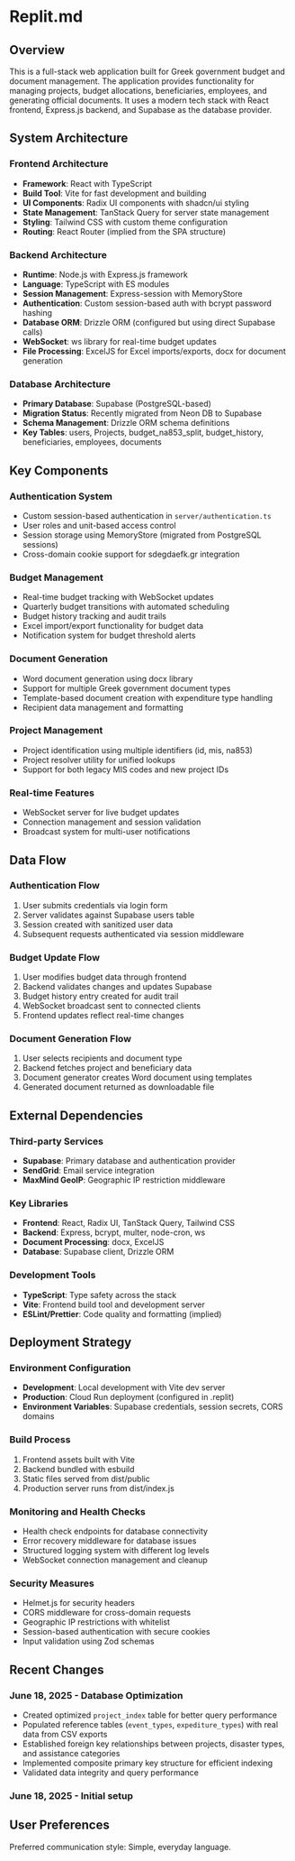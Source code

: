 # Replit.md

## Overview

This is a full-stack web application built for Greek government budget and document management. The application provides functionality for managing projects, budget allocations, beneficiaries, employees, and generating official documents. It uses a modern tech stack with React frontend, Express.js backend, and Supabase as the database provider.

## System Architecture

### Frontend Architecture
- **Framework**: React with TypeScript
- **Build Tool**: Vite for fast development and building
- **UI Components**: Radix UI components with shadcn/ui styling
- **State Management**: TanStack Query for server state management
- **Styling**: Tailwind CSS with custom theme configuration
- **Routing**: React Router (implied from the SPA structure)

### Backend Architecture
- **Runtime**: Node.js with Express.js framework
- **Language**: TypeScript with ES modules
- **Session Management**: Express-session with MemoryStore
- **Authentication**: Custom session-based auth with bcrypt password hashing
- **Database ORM**: Drizzle ORM (configured but using direct Supabase calls)
- **WebSocket**: ws library for real-time budget updates
- **File Processing**: ExcelJS for Excel imports/exports, docx for document generation

### Database Architecture
- **Primary Database**: Supabase (PostgreSQL-based)
- **Migration Status**: Recently migrated from Neon DB to Supabase
- **Schema Management**: Drizzle ORM schema definitions
- **Key Tables**: users, Projects, budget_na853_split, budget_history, beneficiaries, employees, documents

## Key Components

### Authentication System
- Custom session-based authentication in `server/authentication.ts`
- User roles and unit-based access control
- Session storage using MemoryStore (migrated from PostgreSQL sessions)
- Cross-domain cookie support for sdegdaefk.gr integration

### Budget Management
- Real-time budget tracking with WebSocket updates
- Quarterly budget transitions with automated scheduling
- Budget history tracking and audit trails
- Excel import/export functionality for budget data
- Notification system for budget threshold alerts

### Document Generation
- Word document generation using docx library
- Support for multiple Greek government document types
- Template-based document creation with expenditure type handling
- Recipient data management and formatting

### Project Management
- Project identification using multiple identifiers (id, mis, na853)
- Project resolver utility for unified lookups
- Support for both legacy MIS codes and new project IDs

### Real-time Features
- WebSocket server for live budget updates
- Connection management and session validation
- Broadcast system for multi-user notifications

## Data Flow

### Authentication Flow
1. User submits credentials via login form
2. Server validates against Supabase users table
3. Session created with sanitized user data
4. Subsequent requests authenticated via session middleware

### Budget Update Flow
1. User modifies budget data through frontend
2. Backend validates changes and updates Supabase
3. Budget history entry created for audit trail
4. WebSocket broadcast sent to connected clients
5. Frontend updates reflect real-time changes

### Document Generation Flow
1. User selects recipients and document type
2. Backend fetches project and beneficiary data
3. Document generator creates Word document using templates
4. Generated document returned as downloadable file

## External Dependencies

### Third-party Services
- **Supabase**: Primary database and authentication provider
- **SendGrid**: Email service integration
- **MaxMind GeoIP**: Geographic IP restriction middleware

### Key Libraries
- **Frontend**: React, Radix UI, TanStack Query, Tailwind CSS
- **Backend**: Express, bcrypt, multer, node-cron, ws
- **Document Processing**: docx, ExcelJS
- **Database**: Supabase client, Drizzle ORM

### Development Tools
- **TypeScript**: Type safety across the stack
- **Vite**: Frontend build tool and development server
- **ESLint/Prettier**: Code quality and formatting (implied)

## Deployment Strategy

### Environment Configuration
- **Development**: Local development with Vite dev server
- **Production**: Cloud Run deployment (configured in .replit)
- **Environment Variables**: Supabase credentials, session secrets, CORS domains

### Build Process
1. Frontend assets built with Vite
2. Backend bundled with esbuild
3. Static files served from dist/public
4. Production server runs from dist/index.js

### Monitoring and Health Checks
- Health check endpoints for database connectivity
- Error recovery middleware for database issues
- Structured logging system with different log levels
- WebSocket connection management and cleanup

### Security Measures
- Helmet.js for security headers
- CORS middleware for cross-domain requests
- Geographic IP restrictions with whitelist
- Session-based authentication with secure cookies
- Input validation using Zod schemas

## Recent Changes

### June 18, 2025 - Database Optimization
- Created optimized `project_index` table for better query performance
- Populated reference tables (`event_types`, `expediture_types`) with real data from CSV exports
- Established foreign key relationships between projects, disaster types, and assistance categories
- Implemented composite primary key structure for efficient indexing
- Validated data integrity and query performance

### June 18, 2025 - Initial setup

## User Preferences

Preferred communication style: Simple, everyday language.